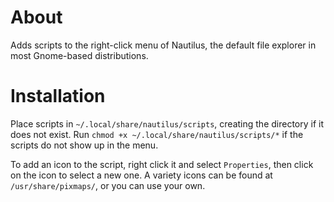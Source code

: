 # About
Adds scripts to the right-click menu of Nautilus, the default file explorer in most Gnome-based distributions.

# Installation
Place scripts in `~/.local/share/nautilus/scripts`, creating the directory if it does not exist. Run `chmod +x ~/.local/share/nautilus/scripts/*` if the scripts do not show up in the menu.

To add an icon to the script, right click it and select `Properties`, then click on the icon to select a new one. A variety icons can be found at `/usr/share/pixmaps/`, or you can use your own.
